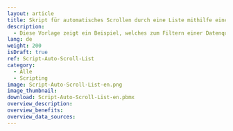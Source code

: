 ```yaml
---
layout: article
title: Skript für automatisches Scrollen durch eine Liste mithilfe eines Dataflows
description: 
  - Diese Vorlage zeigt ein Beispiel, welches zum Filtern einer Datenquelle mithilfe eines Dataflows genutzt werden kann. Dies wird alle 5 Sekunden ausgeführt. Sobald alle Einträge angezeigt wurden, beginnt die Liste von vorne.
lang: de
weight: 200
isDraft: true
ref: Script-Auto-Scroll-List
category:
  - Alle
  - Scripting
image: Script-Auto-Scroll-List-en.png
image_thumbnail: 
download: Script-Auto-Scroll-List-en.pbmx
overview_description:
overview_benefits:
overview_data_sources:
---
```

